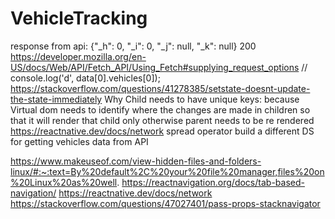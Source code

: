 # VehicleTracking

response from api: {"\_h": 0, "\_i": 0, "\_j": null, "\_k": null} 200
https://developer.mozilla.org/en-US/docs/Web/API/Fetch_API/Using_Fetch#supplying_request_options
// console.log('d', data[0].vehicles[0]);
https://stackoverflow.com/questions/41278385/setstate-doesnt-update-the-state-immediately
Why Child needs to have unique keys: because Virtual dom needs to identify where the changes are made in children so that it will render that child only otherwise parent needs to be re rendered
https://reactnative.dev/docs/network
spread operator
build a different DS for getting vehicles data from API

https://www.makeuseof.com/view-hidden-files-and-folders-linux/#:~:text=By%20default%2C%20your%20file%20manager,files%20on%20Linux%20as%20well.
https://reactnavigation.org/docs/tab-based-navigation/
https://reactnative.dev/docs/network
https://stackoverflow.com/questions/47027401/pass-props-stacknavigator
